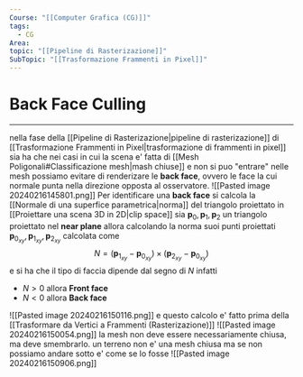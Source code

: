 ```yaml
---
Course: "[[Computer Grafica (CG)]]"
tags:
  - CG
Area: 
topic: "[[Pipeline di Rasterizazione]]"
SubTopic: "[[Trasformazione Frammenti in Pixel]]"
---
```


# Back Face Culling
---
nella fase della [[Pipeline di Rasterizazione|pipeline di rasterizazione]] di  [[Trasformazione Frammenti in Pixel|trasformazione di frammenti in pixel]] sia ha che nei casi in cui la scena e' fatta di [[Mesh Poligonali#Classificazione mesh|mash chiuse]] e non si puo "entrare" nelle mesh possiamo evitare di renderizare le __back face__, ovvero le face la cui normale punta nella direzione opposta al osservatore.
![[Pasted image 20240216145801.png]]
Per identificare una __back face__ si calcola la [[Normale di una superfice parametrica|norma]] del triangolo proiettato in [[Proiettare una scena 3D in 2D|clip space]]
sia $\boldsymbol{p}_0,\boldsymbol{p}_1,\boldsymbol{p}_2$ un triangolo proiettato nel __near plane__
allora calcolando la norma suoi punti proiettati $\boldsymbol{p}_{0_{xy}},\boldsymbol{p}_{1_{xy}},\boldsymbol{p}_{2_{xy}}$  calcolata come $$N=(\boldsymbol{p}_{1_{xy}}-\boldsymbol{p}_{0_{xy}})
\times (\boldsymbol{p}_{2_{xy}}-\boldsymbol{p}_{0_{xy}})$$ e si ha che il tipo di faccia dipende dal segno di $N$ infatti
- $N>0$ allora __Front face__
- $N<0$ allora __Back face__

![[Pasted image 20240216150116.png]]
e questo calcolo e' fatto prima della [[Trasformare da Vertici a Frammenti (Rasterizazione)]]
![[Pasted image 20240216150054.png]]
la mesh non deve essere necessariamente chiusa, ma deve smembrarlo. un terreno non e' una mesh chiusa ma se non possiamo andare sotto e' come se lo fosse
![[Pasted image 20240216150906.png]]